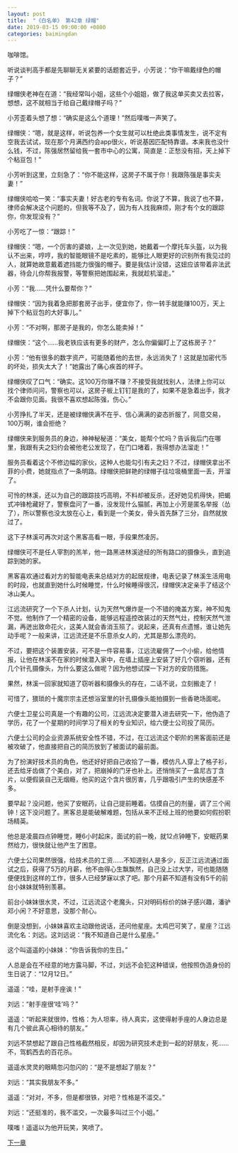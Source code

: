 ```yaml
---
layout: post
title:  "《白名单》 第42章 绿帽"
date: 2019-03-15 09:00:00 +0800
categories: baimingdan
---
```

咖啡馆。

听说谈判高手都是先聊聊无关紧要的话题套近乎，小芳说：“你干嘛戴绿色的帽子？”

绿帽侠老神在在道：“我经常叫小姐，这些个小姐姐，做了我这单买卖又去拉客，想想，这不就相当于给自己戴绿帽子吗？”

小芳歪着头想了想：“确实是这么个道理！”然后噗嗤一声笑了。

绿帽侠：“嗯，就是这样，听说包养一个女生就可以杜绝此类事情发生，说不定有空我去试试，现在那个月满西约会app很火，听说基因匹配特靠谱。本来我也没什么钱，不过，陈强居然留给我一套市中心的公寓，简直是：正愁没有招，天上掉下个粘豆包！”

小芳听到这里，立刻急了：“你不能这样，这房子不属于你！我跟陈强是事实夫妻！”

绿帽侠哈哈一笑：“事实夫妻！好古老的专有名词。你说了不算，我说了也不算，律师会解决这个问题的，但我等不及了，因为有人找我麻烦，刚才有个女的跟踪你，你发现没有？”

小芳吃了一惊：“跟踪！”

绿帽侠：“嗯，一个厉害的婆娘，上一次见到她，她戴着一个摩托车头盔，以为我认不出来，哼哼，我的智能眼镜不是吃素的，能够比人眼更好的识别所有我见过的人，就算她故意戴着遮挡能力很强的帽子。要是我估计没错，这妞应该带着非法武器，待会儿你帮我报警，等警察把她围起来，我就趁机溜走。”

小芳：“我……凭什么要帮你？”

绿帽侠：“因为我着急把那套房子出手，便宜你了，你一转手就能赚100万，天上掉下个粘豆包的大好事儿。”

小芳：“不对啊，那房子是我的，你怎么能卖掉！”

绿帽侠：“这个……我老铁应该有更多的财产，怎么你偏偏盯上了这栋房子？”

小芳：“他有很多的数字资产，可能随着他的去世，永远消失了！这就是加密代币的坏处，损失太大了！”她露出了痛心疾首的样子。

绿帽侠叹了口气：“确实。这100万你赚不赚？不接受我就找别人，法律上你可以找个律师问问，警察也可以，这房子板上钉钉是我的了，如果不是急着出手，我才不会跟你见面。我很不喜欢想起陈强，伤心。”

小芳挣扎了半天，还是被绿帽侠满不在乎、信心满满的姿态折服了，同意交易，100万啊，谁会拒绝？

绿帽侠来到服务员的身边，神神秘秘道：“美女，能帮个忙吗？告诉我后门在哪里，我跟有夫之妇约会被他老公发现了，在门口堵着，我得想办法溜走！”

服务员看着这个不修边幅的家伙，这种人也能勾引有夫之妇？不过，绿帽侠拿出不菲的小费，她就指点了一条明路。绿帽侠把鲜艳的绿帽子往垃圾桶里面一丢，开溜了。

可怜的林溪，还以为自己的跟踪技巧高明，不料却被反杀，还好她见机得快，把蝎式冲锋枪藏好了，警察盘问了一番，没发现什么猫腻，再加上小芳是匿名举报（怂了），所以警察也没太放在心上，看到是一个美女，骨头首先酥了三分，自然就放过了。

这下子林溪可再次对这个黑客高看一眼，手段果然凌厉。

绿帽侠可不是任人宰割的羔羊，他一路黑进林溪途经的所有路口的摄像头，直到追踪到她的家。

黑客喜欢通过看对方的智能电表来总结对方的起居规律，电表记录了林溪生活用电的时段，也就直到她什么时候睡觉，什么时候睡得很沉，绿帽侠决定亲手了结这个冰山美人。

江远流研究了一个下杀人计划，认为天然气爆炸是一个不错的掩盖方案，神不知鬼不觉。他制作了一个精密的设备，能够远程遥控改装过的天然气灶，控制天然气泄漏，再迸出致命花火，这美人就会香消玉殒了。说起来，还真有点遗憾，谁让她先动手呢？一般来讲，江远流还是不乐意杀女人的，尤其是那么漂亮的。

不过，要把这个装置安装，可不是一件容易事，江远流雇佣了一个小偷，给他情报，让他在林溪不在家的时候潜入家中，在墙上插座上安装了好几个窃听器，还有几个针孔摄像头，为什么要这么做呢？因为他想试探一下对方的安防措施。

果然，林溪一回家就知道了窃听器和摄像头的存在，二话不说，立刻搬走了！

可惜了，猥琐的十魔宗宗主还想浴室里的针孔摄像头能拍摄到一些香艳场面呢。

六便士卫星公司真是一个有趣的公司，江远流决定要潜入进去研究一下，他伪造了学历，花了一个星期的时间学习了相关的专业知识，给六便士公司投了简历。

六便士公司的企业资源系统安全性不错，不过，在江远流这个职阶的黑客面前还是被攻破了，他直接把自己的简历放到了被面试的最前面。

为了扮演好技术员的角色，他还好好把自己收拾了一番，模仿凡人穿上了格子衫，还去给牙齿做了个美白，对了，把崩掉的门牙也补上。还悄悄买了一盒尼古丁含片，以便假装自己无烟瘾，他买的这个含片很厉害，几乎跟吸引产生的快感差不多。

要早起？没问题，他买了安眠药，让自己提前睡着。估摸自己的剂量，调了三个闹钟！这下没问题了。黑客总是能破解难题，包括从来不正经上班的他要如何假扮职场精英。

他总是凌晨四点钟睡觉，睡6小时起床，面试的前一晚，就12点钟睡下，安眠药果然给力，很快就让他产生了困意。

六便士公司果然很强，给技术员的工资……不知道别人是多少，反正江远流通过面试之后，获得了5万的月薪，他不由得心生飘飘然，自己没上过大学，可也能随随便便找到这样的工作，很多人已经梦寐以求了吧。那个月薪不知道有没有5千的前台小妹妹就特别羡慕。

前台小妹妹很水灵，不过，江远流这个老魔头，只对明码标价的妹子感兴趣，潘驴邓小闲？不好意思，没那个耐心。

倒是没想到，小妹妹喜欢主动跟他说话，还问他星座。太鸡巴可笑了，星座？江远流化名：刘远。这刘远说：“我不知道自己是什么星座。”

这个叫遥遥的小妹妹：“你告诉我你的生日。”

人总是会在不经意的地方露马脚，不过，刘远不会犯这种错误，他按照伪造身份的生日说了：“12月12日。”

遥遥：“哇，是射手座诶！”

刘远：“射手座很‘哇’吗？”

遥遥：“听起来就很帅，性格：为人坦率，待人真实，这使得射手座的人身边总是有几个彼此真心相待的朋友。”

刘远不禁想起了跟自己性格截然相反，却因为研究技术走到一起的好朋友，死……不，驾鹤西去的百花杀。

遥遥水灵灵的眼睛忽闪忽闪的：“是不是想起了朋友？”

刘远：“其实我朋友不多。”

遥遥：“对对，不多，但是都很铁，对吧？性格是不滥交。”

刘远：“还挺准的，我不滥交，一次最多叫过三个小姐。”

噗嗤！遥遥以为他开玩笑，笑喷了。

[下一章](/baimingdan/2019/03/16/43.html)
